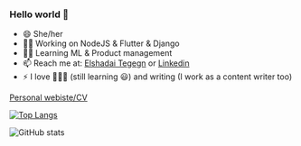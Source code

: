 ### Hello world 👋

<!--
**ElshadaiK/elshadaiK** is a ✨ _special_ ✨ repository because its `README.md` (this file) appears on your GitHub profile.

Here are some ideas to get you started:


-->

- 😄 She/her
- 👩‍💻 Working on NodeJS & Flutter & Django
- 👩‍🏫 Learning ML & Product management
- 📫 Reach me at: [Elshadai Tegegn](mailto:elshadai.tegegn@gmail.com?subject=[GitHub]) or [Linkedin](https://www.linkedin.com/in/elshadai-tegegn)
- ⚡ I love 🏀⛹️‍♀️ (still learning 😃) and writing (I work as a content writer too)


[Personal webiste/CV](http://blooming-basin-13464.herokuapp.com/)

[![Top Langs](https://github-readme-stats.vercel.app/api/top-langs/?username=elshadaik)](https://github.com/anuraghazra/github-readme-stats)

![ GitHub stats](https://github-readme-stats.vercel.app/api?username=elshadaik&show_icons=true&theme=tokyonight)
